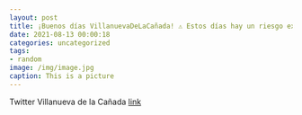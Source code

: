 ```yaml
---
layout: post
title: ¡Buenos días VillanuevaDeLaCañada! ⚠ Estos días hay un riesgo extremo de incendios forestales 🔥 en la región por la OlaDeCalor...
date: 2021-08-13 00:00:18
categories: uncategorized
tags:
- random
image: /img/image.jpg
caption: This is a picture
---
```

Twitter Villanueva de la Cañada [link](https://twitter.com/AytoVDLCanada/status/1425725651055783936)
